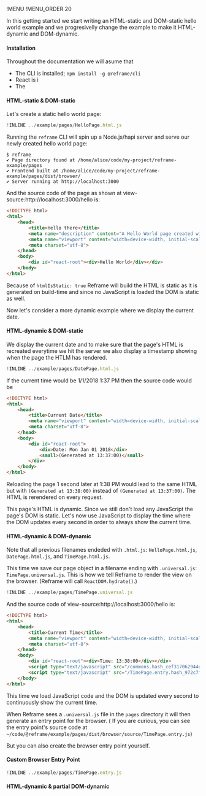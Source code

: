 !MENU
!MENU_ORDER 20

In this getting started
we start writing an HTML-static and DOM-static hello world example and we progresivelly change the example to make it HTML-dynamic and DOM-dynamic.

#### Installation

Throughout the documentation we will asume that
 - The CLI is installed; `npm install -g @reframe/cli`
 - React is i
 - The 

#### HTML-static & DOM-static

Let's create a static hello world page:

~~~js
!INLINE ../example/pages/HelloPage.html.js
~~~

Running the `reframe` CLI will spin up a Node.js/hapi server and serve our newly created hello world page:

~~~shell
$ reframe
✔ Page directory found at /home/alice/code/my-project/reframe-example/pages
✔ Frontend built at /home/alice/code/my-project/reframe-example/pages/dist/browser/
✔ Server running at http://localhost:3000
~~~

And the source code of the page as shown at view-source:http://localhost:3000/hello is:

~~~html
<!DOCTYPE html>
<html>
    <head>
        <title>Hello there</title>
        <meta name="description" content="A Hello World page created with Reframe.">
        <meta name="viewport" content="width=device-width, initial-scale=1, maximum-scale=1">
        <meta charset="utf-8">
    </head>
    <body>
        <div id="react-root"><div>Hello World</div></div>
    </body>
</html>
~~~

Because of `htmlIsStatic: true` Reframe will build the HTML is static as it is generated on build-time
and since no JavaScript is loaded the DOM is static as well.

Now let's consider a more dynamic example where we display the current date.

#### HTML-dynamic & DOM-static

We display the current date and to make sure that the page's HTML is recreated everytime we hit the server we also display a timestamp showing when the page the HTLM has rendered.

~~~js
!INLINE ../example/pages/DatePage.html.js
~~~

If the current time would be 1/1/2018 1:37 PM then the source code would be

~~~html
<!DOCTYPE html>
<html>
    <head>
        <title>Current Date</title>
        <meta name="viewport" content="width=device-width, initial-scale=1, maximum-scale=1">
        <meta charset="utf-8">
    </head>
    <body>
        <div id="react-root">
            <div>Date: Mon Jan 01 2018</div>
            <small>(Generated at 13:37:00)</small>
        </div>
    </body>
</html>
~~~

Reloading the page 1 second later at 1:38 PM would lead to the same HTML but with `(Generated at 13:38:00)` instead of `(Generated at 13:37:00)`. The HTML is rerendered on every request.

This page's HTML is dynamic.
Since we still don't load any JavaScript the page's DOM is static.
Let's now use JavaScript to display the time where the DOM updates every second in order to always show the current time.

#### HTML-dynamic & DOM-dynamic

Note that all previous filenames endeded with `.html.js`: `HelloPage.html.js`, `DatePage.html.js`, and `TimePage.html.js`.

This time we save our page object in a filename ending with `.universal.js`: `TimePage.universal.js`.
This is how we tell Reframe to render the view on the browser. (Reframe will call `ReactDOM.hydrate()`.)

~~~js
!INLINE ../example/pages/TimePage.universal.js
~~~

And the source code of view-source:http://localhost:3000/hello is:

~~~html
<!DOCTYPE html>
<html>
    <head>
        <title>Current Time</title>
        <meta name="viewport" content="width=device-width, initial-scale=1, maximum-scale=1">
        <meta charset="utf-8">
    </head>
    <body>
        <div id="react-root"><div>Time: 13:38:00</div></div>
        <script type="text/javascript" src="/commons.hash_cef317062944dce98c01.js"></script>
        <script type="text/javascript" src="/TimePage.entry.hash_972c7f760528baca032a.js"></script>
    </body>
</html>
~~~

This time we load JavaScript code and the DOM is updated every second to continuously show the current time.

When Reframe sees a `.universal.js` file in the `pages` directory it will then generate an entry point for the browser.
(
If you are curious,
you can see the entry point's source code at `~/code/@reframe/example/pages/dist/browser/source/TimePage.entry.js`)

But you can also create the browser entry point yourself.

#### Custom Browser Entry Point

~~~js
!INLINE ../example/pages/TimePage.entry.js
~~~

#### HTML-dynamic & partial DOM-dynamic


